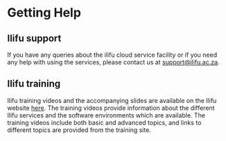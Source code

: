 # Getting Help

## Ilifu support

If you have any queries about the ilifu cloud service facility or if you need any help with using the services, please contact us at support@ilifu.ac.za. 

## Ilifu training

Ilifu training videos and the accompanying slides are available on the Ilifu website [here](https://www.ilifu.ac.za/training/). The training videos provide information about the different Ilifu services and the software environments which are available. The training videos include both basic and advanced topics, and links to different topics are provided from the training site.